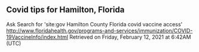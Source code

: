 ## Covid tips for Hamilton, Florida

Ask Search for 'site:gov Hamilton County Florida covid vaccine access'
http://www.floridahealth.gov/programs-and-services/immunization/COVID-19VaccineInfo/index.html
Retrieved on Friday, February 12, 2021 at 6:42AM (UTC)